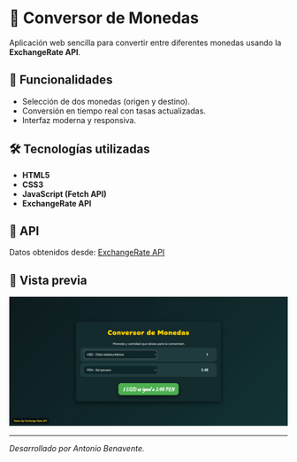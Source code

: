 # 💱 Conversor de Monedas  

Aplicación web sencilla para convertir entre diferentes monedas usando la **ExchangeRate API**.  

## 🚀 Funcionalidades  
- Selección de dos monedas (origen y destino).  
- Conversión en tiempo real con tasas actualizadas.  
- Interfaz moderna y responsiva.  

## 🛠️ Tecnologías utilizadas  
- **HTML5**  
- **CSS3**  
- **JavaScript (Fetch API)**  
- **ExchangeRate API**  

## 🔗 API  
Datos obtenidos desde: [ExchangeRate API](https://www.exchangerate-api.com)  

## 📸 Vista previa  
![preview](/assets/img/demo.jpg) 

---
_Desarrollado por Antonio Benavente._

